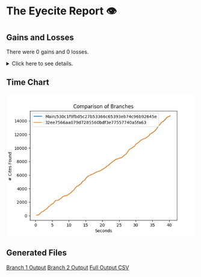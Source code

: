 # The Eyecite Report :eye:



Gains and Losses
---------
There were 0 gains and 0 losses.

<details>
<summary>Click here to see details.</summary>

|     id     |  Gain  |  Loss  |
| ---------- | ------ | ------ |


</details>



Time Chart
---------

![image](https://raw.githubusercontent.com/freelawproject/eyecite/artifacts/207/results/chart.png)


Generated Files
---------

[Branch 1 Output](https://raw.githubusercontent.com/freelawproject/eyecite/artifacts/207/results/530c1f9fbd5c27b53366c65393eb74c96b92645e.json)
[Branch 2 Output](https://raw.githubusercontent.com/freelawproject/eyecite/artifacts/207/results/32ee7566aa079d7285560bdf3e77557740a5fa63.json)
[Full Output CSV ](https://raw.githubusercontent.com/freelawproject/eyecite/artifacts/207/results/output.csv)
